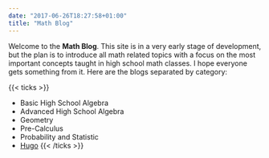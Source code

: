 ```yaml
---
date: "2017-06-26T18:27:58+01:00"
title: "Math Blog"
---
```


Welcome to the **Math Blog**. This site is in a very early stage of development,
but the plan is to introduce all math related topics with a focus on the most
important concepts taught in high school math classes. I hope everyone gets
something from it. Here are the blogs separated by category:

{{< ticks >}}
* Basic High School Algebra
* Advanced High School Algebra
* Geometry
* Pre-Calculus
* Probability and Statistic
* [Hugo](https://coachshea.github.io/tags/hugo)
{{< /ticks >}}
